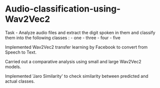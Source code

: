 # Audio-classification-using-Wav2Vec2

Task - Analyze audio files and extract the digit spoken in them and classify them into the following classes :
      - one
      - three
      - four
      - five
      
Implemented Wav2Vec2 transfer learning by Facebook to convert from Speech to Text.

Carried out a comparative analysis using small and large Wav2Vec2 models.

Implemented 'Jaro Similarity' to check similarity between predicted and actual classes.

